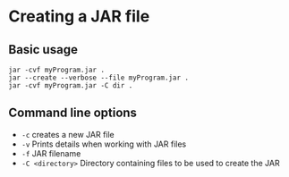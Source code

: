 # Creating a JAR file

## Basic usage

``` shell
jar -cvf myProgram.jar .
jar --create --verbose --file myProgram.jar .
jar -cvf myProgram.jar -C dir .
```

## Command line options

- `-c` creates a new JAR file
- `-v` Prints details when working with JAR files
- `-f` JAR filename
- `-C <directory>` Directory containing files to be used to create the JAR
